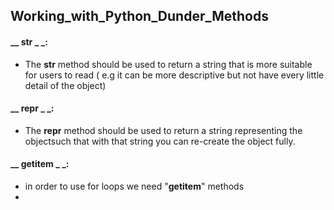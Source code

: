 ## Working_with_Python_Dunder_Methods
#### __ str _ _:
-  The __str__ method should be used to return a string that is more suitable for users to read ( e.g it can be more descriptive but not have  every little detail of the object)

#### __ repr _ _:

- The __repr__ method  should be used to return a string representing the objectsuch that with that string you can re-create the object fully.
#### __ getitem _ _:

-  in order to use for loops we need "__getitem__" methods
-  
